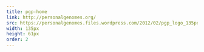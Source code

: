 ```yaml
---
title: pgp-home
link: http://personalgenomes.org/
src: https://personalgenomes.files.wordpress.com/2012/02/pgp_logo_135px.jpg
width: 135px
height: 61px
order: 2
---
```


<!-- <a href="http://www.personalgenomes.org/"><img width="135" height="61" src="https://personalgenomes.files.wordpress.com/2012/02/pgp_logo_135px.jpg" class="image wp-image-47 alignnone attachment-full size-full" alt="" style="max-width: 100%; height: auto;" data-attachment-id="47" data-permalink="https://personalgenomes.wordpress.com/pgp_logo_135px/" data-orig-file="https://personalgenomes.files.wordpress.com/2012/02/pgp_logo_135px.jpg" data-orig-size="135,61" data-comments-opened="1" data-image-meta="{&quot;aperture&quot;:&quot;0&quot;,&quot;credit&quot;:&quot;&quot;,&quot;camera&quot;:&quot;&quot;,&quot;caption&quot;:&quot;&quot;,&quot;created_timestamp&quot;:&quot;0&quot;,&quot;copyright&quot;:&quot;&quot;,&quot;focal_length&quot;:&quot;0&quot;,&quot;iso&quot;:&quot;0&quot;,&quot;shutter_speed&quot;:&quot;0&quot;,&quot;title&quot;:&quot;&quot;}" data-image-title="PGP_logo_135px" data-image-description="" data-medium-file="https://personalgenomes.files.wordpress.com/2012/02/pgp_logo_135px.jpg?w=135" data-large-file="https://personalgenomes.files.wordpress.com/2012/02/pgp_logo_135px.jpg?w=135" scale="0"></a>
 -->

